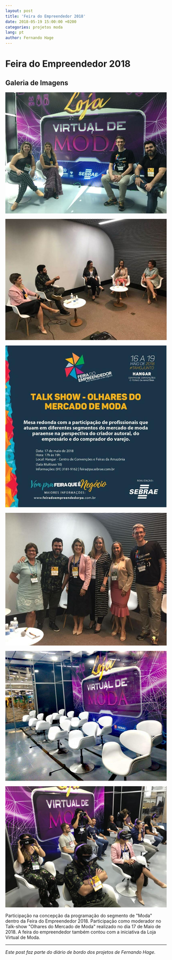```yaml
---
layout: post
title: 'Feira do Empreendedor 2018'
date: 2018-05-19 15:00:00 +0200
categories: projetos moda
lang: pt
author: Fernando Hage
---
```


# Feira do Empreendedor 2018

## Galeria de Imagens

![Feira do Empreendedor 2018](/assets/images/feira-do-empreendedor-2018-01.jpg)

![Feira do Empreendedor 2018](/assets/images/feira-do-empreendedor-2018-02.jpg)

![Feira do Empreendedor 2018](/assets/images/feira-do-empreendedor-2018-03.jpg)

![Feira do Empreendedor 2018](/assets/images/feira-do-empreendedor-2018-04.jpg)

![Feira do Empreendedor 2018](/assets/images/feira-do-empreendedor-2018-05.jpg)

![Feira do Empreendedor 2018](/assets/images/feira-do-empreendedor-2018-06.jpg)

Participação na concepção da programação do segmento de "Moda" dentro da Feira do Empreendedor 2018. Participação como moderador no Talk-show "Olhares do Mercado de Moda" realizado no dia 17 de Maio de 2018. A feira do empreendedor também contou com a iniciativa da Loja Virtual de Moda.

---

*Este post faz parte do diário de bordo dos projetos de Fernando Hage.*